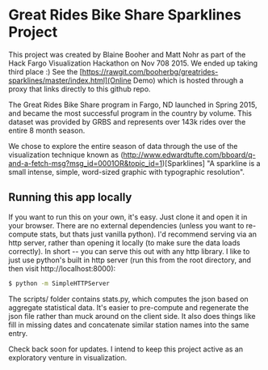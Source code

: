 # Great Rides Bike Share Sparklines Project

This project was created by Blaine Booher and Matt Nohr as part of the Hack Fargo Visualization Hackathon on Nov 708 2015. We ended up taking third place :)
See the [https://rawgit.com/booherbg/greatrides-sparklines/master/index.html](Online Demo) which is hosted through a proxy that links directly to this github repo.

The Great Rides Bike Share program in Fargo, ND launched in Spring 2015, and became the most successful program 
in the country by volume. This dataset was provided by GRBS and represents over 143k rides over the entire 8 month season.

We chose to explore the entire season of data through the use of the visualization technique known as (http://www.edwardtufte.com/bboard/q-and-a-fetch-msg?msg_id=0001OR&topic_id=1)[Sparklines]
"A sparkline is a small intense, simple, word-sized graphic with typographic resolution".

Running this app locally
------------------------
If you want to run this on your own, it's easy. Just clone it and open it in your browser. There are no external dependencies (unless you want to re-compute stats, but thats just vanilla python). 
I'd recommend serving via an http server, rather than opening it locally (to make sure the data loads correctly). In short -- you can serve this out with any http library. I like to just use python's built in http server (run this from the root directory, and then visit http://localhost:8000):

``` bash
$ python -m SimpleHTTPServer
```

The scripts/ folder contains stats.py, which computes the json based on aggregate statistical data. It's easier to pre-compute and regenerate the json file rather than muck around on the client side. It also does things like fill in missing dates and concatenate similar station names into the same entry.

Check back soon for updates. I intend to keep this project active as an exploratory venture in visualization.
